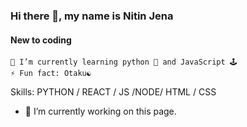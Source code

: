 ### Hi there 👋, my name is Nitin Jena
#### New to coding
    🌱 I’m currently learning python 🐍 and JavaScript 🕹️
    ⚡ Fun fact: Otaku☯️


Skills: PYTHON / REACT / JS /NODE/ HTML / CSS

- 🔭 I’m currently working on this page. 
